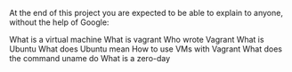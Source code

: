 At the end of this project you are expected to be able to explain to anyone, without the help of Google:

What is a virtual machine
What is vagrant
Who wrote Vagrant
What is Ubuntu
What does Ubuntu mean
How to use VMs with Vagrant
What does the command uname do
What is a zero-day
